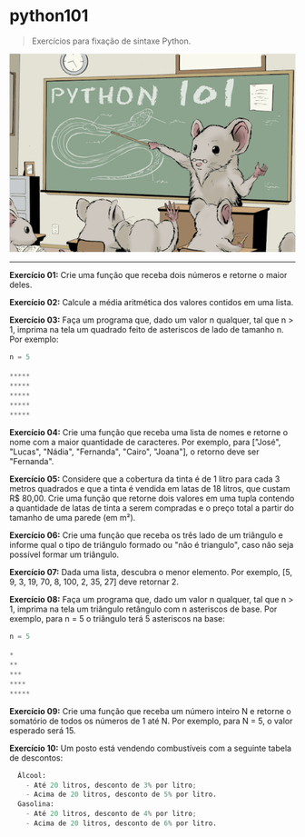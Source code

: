# python101

> Exercícios para fixação de sintaxe Python.

<p align=center>
  <img src="./assets/python.png">
</p>


<hr>

**Exercício 01:** Crie uma função que receba dois números e retorne o maior deles.

**Exercício 02:** Calcule a média aritmética dos valores contidos em uma lista.

**Exercício 03:** Faça um programa que, dado um valor n qualquer, tal que n > 1, imprima na tela um quadrado feito de asteriscos de lado de tamanho n. Por exemplo:
```python
n = 5

*****
*****
*****
*****
*****
```

**Exercício 04:** Crie uma função que receba uma lista de nomes e retorne o nome com a maior quantidade de caracteres. Por exemplo, para ["José", "Lucas", "Nádia", "Fernanda", "Cairo", "Joana"], o retorno deve ser "Fernanda".

**Exercício 05:** Considere que a cobertura da tinta é de 1 litro para cada 3 metros quadrados e que a tinta é vendida em latas de 18 litros, que custam R$ 80,00. Crie uma função que retorne dois valores em uma tupla contendo a quantidade de latas de tinta a serem compradas e o preço total a partir do tamanho de uma parede (em m²).

**Exercício 06:** Crie uma função que receba os três lado de um triângulo e informe qual o tipo de triângulo formado ou "não é triangulo", caso não seja possível formar um triângulo.

**Exercício 07:** Dada uma lista, descubra o menor elemento. Por exemplo, [5, 9, 3, 19, 70, 8, 100, 2, 35, 27] deve retornar 2.

**Exercício 08:** Faça um programa que, dado um valor n qualquer, tal que n > 1, imprima na tela um triângulo retângulo com n asteriscos de base. Por exemplo, para n = 5 o triângulo terá 5 asteriscos na base:
```python
n = 5

*
**
***
****
*****
```

**Exercício 09:** Crie uma função que receba um número inteiro N e retorne o somatório de todos os números de 1 até N. Por exemplo, para N = 5, o valor esperado será 15.


**Exercício 10:** Um posto está vendendo combustíveis com a seguinte tabela de descontos:
```python
  Álcool:
    - Até 20 litros, desconto de 3% por litro;
    - Acima de 20 litros, desconto de 5% por litro.
  Gasolina:
    - Até 20 litros, desconto de 4% por litro;
    - Acima de 20 litros, desconto de 6% por litro.
```
